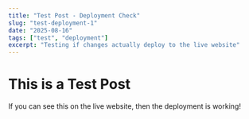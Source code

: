 ```yaml
---
title: "Test Post - Deployment Check"
slug: "test-deployment-1"
date: "2025-08-16"
tags: ["test", "deployment"]
excerpt: "Testing if changes actually deploy to the live website"
---
```


# This is a Test Post

If you can see this on the live website, then the deployment is working!

